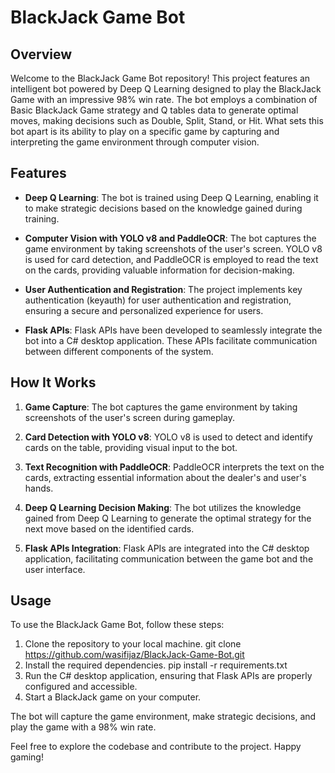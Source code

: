 # BlackJack Game Bot

## Overview

Welcome to the BlackJack Game Bot repository! This project features an intelligent bot powered by Deep Q Learning designed to play the BlackJack Game with an impressive 98% win rate. The bot employs a combination of Basic BlackJack Game strategy and Q tables data to generate optimal moves, making decisions such as Double, Split, Stand, or Hit. What sets this bot apart is its ability to play on a specific game by capturing and interpreting the game environment through computer vision.

## Features

- **Deep Q Learning**: The bot is trained using Deep Q Learning, enabling it to make strategic decisions based on the knowledge gained during training.

- **Computer Vision with YOLO v8 and PaddleOCR**: The bot captures the game environment by taking screenshots of the user's screen. YOLO v8 is used for card detection, and PaddleOCR is employed to read the text on the cards, providing valuable information for decision-making.

- **User Authentication and Registration**: The project implements key authentication (keyauth) for user authentication and registration, ensuring a secure and personalized experience for users.

- **Flask APIs**: Flask APIs have been developed to seamlessly integrate the bot into a C# desktop application. These APIs facilitate communication between different components of the system.

## How It Works

1. **Game Capture**: The bot captures the game environment by taking screenshots of the user's screen during gameplay.

2. **Card Detection with YOLO v8**: YOLO v8 is used to detect and identify cards on the table, providing visual input to the bot.

3. **Text Recognition with PaddleOCR**: PaddleOCR interprets the text on the cards, extracting essential information about the dealer's and user's hands.

4. **Deep Q Learning Decision Making**: The bot utilizes the knowledge gained from Deep Q Learning to generate the optimal strategy for the next move based on the identified cards.

5. **Flask APIs Integration**: Flask APIs are integrated into the C# desktop application, facilitating communication between the game bot and the user interface.

## Usage

To use the BlackJack Game Bot, follow these steps:

1. Clone the repository to your local machine.
   git clone https://github.com/wasifijaz/BlackJack-Game-Bot.git
2. Install the required dependencies.
   pip install -r requirements.txt
4. Run the C# desktop application, ensuring that Flask APIs are properly configured and accessible.
5. Start a BlackJack game on your computer.

The bot will capture the game environment, make strategic decisions, and play the game with a 98% win rate.

Feel free to explore the codebase and contribute to the project. Happy gaming!
